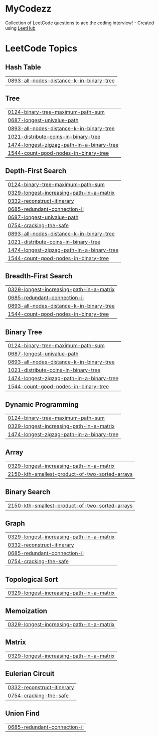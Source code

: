 # MyCodezz
Collection of LeetCode questions to ace the coding interview! - Created using [LeetHub](https://github.com/QasimWani/LeetHub)

<!---LeetCode Topics Start-->
# LeetCode Topics
## Hash Table
|  |
| ------- |
| [0893-all-nodes-distance-k-in-binary-tree](https://github.com/ikshit264/MyCodezz/tree/master/0893-all-nodes-distance-k-in-binary-tree) |
## Tree
|  |
| ------- |
| [0124-binary-tree-maximum-path-sum](https://github.com/ikshit264/MyCodezz/tree/master/0124-binary-tree-maximum-path-sum) |
| [0687-longest-univalue-path](https://github.com/ikshit264/MyCodezz/tree/master/0687-longest-univalue-path) |
| [0893-all-nodes-distance-k-in-binary-tree](https://github.com/ikshit264/MyCodezz/tree/master/0893-all-nodes-distance-k-in-binary-tree) |
| [1021-distribute-coins-in-binary-tree](https://github.com/ikshit264/MyCodezz/tree/master/1021-distribute-coins-in-binary-tree) |
| [1474-longest-zigzag-path-in-a-binary-tree](https://github.com/ikshit264/MyCodezz/tree/master/1474-longest-zigzag-path-in-a-binary-tree) |
| [1544-count-good-nodes-in-binary-tree](https://github.com/ikshit264/MyCodezz/tree/master/1544-count-good-nodes-in-binary-tree) |
## Depth-First Search
|  |
| ------- |
| [0124-binary-tree-maximum-path-sum](https://github.com/ikshit264/MyCodezz/tree/master/0124-binary-tree-maximum-path-sum) |
| [0329-longest-increasing-path-in-a-matrix](https://github.com/ikshit264/MyCodezz/tree/master/0329-longest-increasing-path-in-a-matrix) |
| [0332-reconstruct-itinerary](https://github.com/ikshit264/MyCodezz/tree/master/0332-reconstruct-itinerary) |
| [0685-redundant-connection-ii](https://github.com/ikshit264/MyCodezz/tree/master/0685-redundant-connection-ii) |
| [0687-longest-univalue-path](https://github.com/ikshit264/MyCodezz/tree/master/0687-longest-univalue-path) |
| [0754-cracking-the-safe](https://github.com/ikshit264/MyCodezz/tree/master/0754-cracking-the-safe) |
| [0893-all-nodes-distance-k-in-binary-tree](https://github.com/ikshit264/MyCodezz/tree/master/0893-all-nodes-distance-k-in-binary-tree) |
| [1021-distribute-coins-in-binary-tree](https://github.com/ikshit264/MyCodezz/tree/master/1021-distribute-coins-in-binary-tree) |
| [1474-longest-zigzag-path-in-a-binary-tree](https://github.com/ikshit264/MyCodezz/tree/master/1474-longest-zigzag-path-in-a-binary-tree) |
| [1544-count-good-nodes-in-binary-tree](https://github.com/ikshit264/MyCodezz/tree/master/1544-count-good-nodes-in-binary-tree) |
## Breadth-First Search
|  |
| ------- |
| [0329-longest-increasing-path-in-a-matrix](https://github.com/ikshit264/MyCodezz/tree/master/0329-longest-increasing-path-in-a-matrix) |
| [0685-redundant-connection-ii](https://github.com/ikshit264/MyCodezz/tree/master/0685-redundant-connection-ii) |
| [0893-all-nodes-distance-k-in-binary-tree](https://github.com/ikshit264/MyCodezz/tree/master/0893-all-nodes-distance-k-in-binary-tree) |
| [1544-count-good-nodes-in-binary-tree](https://github.com/ikshit264/MyCodezz/tree/master/1544-count-good-nodes-in-binary-tree) |
## Binary Tree
|  |
| ------- |
| [0124-binary-tree-maximum-path-sum](https://github.com/ikshit264/MyCodezz/tree/master/0124-binary-tree-maximum-path-sum) |
| [0687-longest-univalue-path](https://github.com/ikshit264/MyCodezz/tree/master/0687-longest-univalue-path) |
| [0893-all-nodes-distance-k-in-binary-tree](https://github.com/ikshit264/MyCodezz/tree/master/0893-all-nodes-distance-k-in-binary-tree) |
| [1021-distribute-coins-in-binary-tree](https://github.com/ikshit264/MyCodezz/tree/master/1021-distribute-coins-in-binary-tree) |
| [1474-longest-zigzag-path-in-a-binary-tree](https://github.com/ikshit264/MyCodezz/tree/master/1474-longest-zigzag-path-in-a-binary-tree) |
| [1544-count-good-nodes-in-binary-tree](https://github.com/ikshit264/MyCodezz/tree/master/1544-count-good-nodes-in-binary-tree) |
## Dynamic Programming
|  |
| ------- |
| [0124-binary-tree-maximum-path-sum](https://github.com/ikshit264/MyCodezz/tree/master/0124-binary-tree-maximum-path-sum) |
| [0329-longest-increasing-path-in-a-matrix](https://github.com/ikshit264/MyCodezz/tree/master/0329-longest-increasing-path-in-a-matrix) |
| [1474-longest-zigzag-path-in-a-binary-tree](https://github.com/ikshit264/MyCodezz/tree/master/1474-longest-zigzag-path-in-a-binary-tree) |
## Array
|  |
| ------- |
| [0329-longest-increasing-path-in-a-matrix](https://github.com/ikshit264/MyCodezz/tree/master/0329-longest-increasing-path-in-a-matrix) |
| [2150-kth-smallest-product-of-two-sorted-arrays](https://github.com/ikshit264/MyCodezz/tree/master/2150-kth-smallest-product-of-two-sorted-arrays) |
## Binary Search
|  |
| ------- |
| [2150-kth-smallest-product-of-two-sorted-arrays](https://github.com/ikshit264/MyCodezz/tree/master/2150-kth-smallest-product-of-two-sorted-arrays) |
## Graph
|  |
| ------- |
| [0329-longest-increasing-path-in-a-matrix](https://github.com/ikshit264/MyCodezz/tree/master/0329-longest-increasing-path-in-a-matrix) |
| [0332-reconstruct-itinerary](https://github.com/ikshit264/MyCodezz/tree/master/0332-reconstruct-itinerary) |
| [0685-redundant-connection-ii](https://github.com/ikshit264/MyCodezz/tree/master/0685-redundant-connection-ii) |
| [0754-cracking-the-safe](https://github.com/ikshit264/MyCodezz/tree/master/0754-cracking-the-safe) |
## Topological Sort
|  |
| ------- |
| [0329-longest-increasing-path-in-a-matrix](https://github.com/ikshit264/MyCodezz/tree/master/0329-longest-increasing-path-in-a-matrix) |
## Memoization
|  |
| ------- |
| [0329-longest-increasing-path-in-a-matrix](https://github.com/ikshit264/MyCodezz/tree/master/0329-longest-increasing-path-in-a-matrix) |
## Matrix
|  |
| ------- |
| [0329-longest-increasing-path-in-a-matrix](https://github.com/ikshit264/MyCodezz/tree/master/0329-longest-increasing-path-in-a-matrix) |
## Eulerian Circuit
|  |
| ------- |
| [0332-reconstruct-itinerary](https://github.com/ikshit264/MyCodezz/tree/master/0332-reconstruct-itinerary) |
| [0754-cracking-the-safe](https://github.com/ikshit264/MyCodezz/tree/master/0754-cracking-the-safe) |
## Union Find
|  |
| ------- |
| [0685-redundant-connection-ii](https://github.com/ikshit264/MyCodezz/tree/master/0685-redundant-connection-ii) |
<!---LeetCode Topics End-->